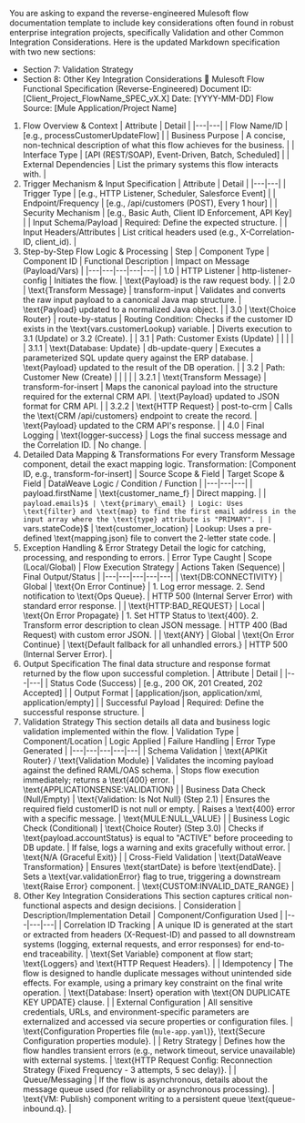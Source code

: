 You are asking to expand the reverse-engineered Mulesoft flow documentation template to include key considerations often found in robust enterprise integration projects, specifically Validation and other Common Integration Considerations.
Here is the updated Markdown specification with two new sections:
 * Section 7: Validation Strategy
 * Section 8: Other Key Integration Considerations
📄 Mulesoft Flow Functional Specification (Reverse-Engineered)
Document ID: [Client_Project_FlowName_SPEC_vX.X]
Date: [YYYY-MM-DD]
Flow Source: [Mule Application/Project Name]
1. Flow Overview & Context
| Attribute | Detail |
|---|---|
| Flow Name/ID | [e.g., processCustomerUpdateFlow] |
| Business Purpose | A concise, non-technical description of what this flow achieves for the business. |
| Interface Type | [API (REST/SOAP), Event-Driven, Batch, Scheduled] |
| External Dependencies | List the primary systems this flow interacts with. |
2. Trigger Mechanism & Input Specification
| Attribute | Detail |
|---|---|
| Trigger Type | [e.g., HTTP Listener, Scheduler, Salesforce Event] |
| Endpoint/Frequency | [e.g., /api/customers (POST), Every 1 hour] |
| Security Mechanism | [e.g., Basic Auth, Client ID Enforcement, API Key] |
| Input Schema/Payload | Required: Define the expected structure. |
| Input Headers/Attributes | List critical headers used (e.g., X-Correlation-ID, client_id). |
3. Step-by-Step Flow Logic & Processing
| Step | Component Type | Component ID | Functional Description | Impact on Message (Payload/Vars) |
|---|---|---|---|---|
| 1.0 | HTTP Listener | http-listener-config | Initiates the flow. | \text{Payload} is the raw request body. |
| 2.0 | \text{Transform Message} | transform-input | Validates and converts the raw input payload to a canonical Java map structure. | \text{Payload} updated to a normalized Java object. |
| 3.0 | \text{Choice Router} | route-by-status | Routing Condition: Checks if the customer ID exists in the \text{vars.customerLookup} variable. | Diverts execution to 3.1 (Update) or 3.2 (Create). |
| 3.1 | Path: Customer Exists (Update) |  |  |  |
| 3.1.1 | \text{Database: Update} | db-update-query | Executes a parameterized SQL update query against the ERP database. | \text{Payload} updated to the result of the DB operation. |
| 3.2 | Path: Customer New (Create) |  |  |  |
| 3.2.1 | \text{Transform Message} | transform-for-insert | Maps the canonical payload into the structure required for the external CRM API. | \text{Payload} updated to JSON format for CRM API. |
| 3.2.2 | \text{HTTP Request} | post-to-crm | Calls the \text{CRM /api/customers} endpoint to create the record. | \text{Payload} updated to the CRM API's response. |
| 4.0 | Final Logging | \text{logger-success} | Logs the final success message and the Correlation ID. | No change. |
4. Detailed Data Mapping & Transformations
For every Transform Message component, detail the exact mapping logic.
Transformation: [Component ID, e.g., transform-for-insert]
| Source Scope & Field | Target Scope & Field | DataWeave Logic / Condition / Function |
|---|---|---|
| payload.firstName | \text{customer\_name\_f} | Direct mapping. |
| `payload.emails}$ | \text{primary\_email} | Logic: Uses \text{filter} and \text{map} to find the first email address in the input array where the \text{type} attribute is "PRIMARY". |
| `vars.stateCode}$ | \text{customer\_location} | Lookup: Uses a pre-defined \text{mapping.json} file to convert the 2-letter state code. |
5. Exception Handling & Error Strategy
Detail the logic for catching, processing, and responding to errors.
| Error Type Caught | Scope (Local/Global) | Flow Execution Strategy | Actions Taken (Sequence) | Final Output/Status |
|---|---|---|---|---|
| \text{DB:CONNECTIVITY} | Global | \text{On Error Continue} | 1. Log error message. 2. Send notification to \text{Ops Queue}. | HTTP 500 (Internal Server Error) with standard error response. |
| \text{HTTP:BAD\_REQUEST} | Local | \text{On Error Propagate} | 1. Set HTTP Status to \text{400}. 2. Transform error description to clean JSON message. | HTTP 400 (Bad Request) with custom error JSON. |
| \text{ANY} | Global | \text{On Error Continue} | \text{Default fallback for all unhandled errors.} | HTTP 500 (Internal Server Error). |
6. Output Specification
The final data structure and response format returned by the flow upon successful completion.
| Attribute | Detail |
|---|---|
| Status Code (Success) | [e.g., 200 OK, 201 Created, 202 Accepted] |
| Output Format | [application/json, application/xml, application/empty] |
| Successful Payload | Required: Define the successful response structure. |
7. Validation Strategy
This section details all data and business logic validation implemented within the flow.
| Validation Type | Component/Location | Logic Applied | Failure Handling | Error Type Generated |
|---|---|---|---|---|
| Schema Validation | \text{APIKit Router} / \text{Validation Module} | Validates the incoming payload against the defined RAML/OAS schema. | Stops flow execution immediately; returns a \text{400} error. | \text{APPLICATIONSENSE:VALIDATION} |
| Business Data Check (Null/Empty) | \text{Validation: Is Not Null} (Step 2.1) | Ensures the required field customerID is not null or empty. | Raises a \text{400} error with a specific message. | \text{MULE:NULL\_VALUE} |
| Business Logic Check (Conditional) | \text{Choice Router} (Step 3.0) | Checks if \text{payload.accountStatus} is equal to "ACTIVE" before proceeding to DB update. | If false, logs a warning and exits gracefully without error. | \text{N/A (Graceful Exit)} |
| Cross-Field Validation | \text{DataWeave Transformation} | Ensures \text{startDate} is before \text{endDate}. | Sets a \text{var.validationError} flag to true, triggering a downstream \text{Raise Error} component. | \text{CUSTOM:INVALID\_DATE\_RANGE} |
8. Other Key Integration Considerations
This section captures critical non-functional aspects and design decisions.
| Consideration | Description/Implementation Detail | Component/Configuration Used |
|---|---|---|
| Correlation ID Tracking | A unique ID is generated at the start or extracted from headers (X-Request-ID) and passed to all downstream systems (logging, external requests, and error responses) for end-to-end traceability. | \text{Set Variable} component at flow start; \text{Loggers} and \text{HTTP Request Headers}. |
| Idempotency | The flow is designed to handle duplicate messages without unintended side effects. For example, using a primary key constraint on the final write operation. | \text{Database: Insert} operation with \text{ON DUPLICATE KEY UPDATE} clause. |
| External Configuration | All sensitive credentials, URLs, and environment-specific parameters are externalized and accessed via secure properties or configuration files. | \text{Configuration Properties file (`mule-app.yaml`)}, \text{Secure Configuration properties module}. |
| Retry Strategy | Defines how the flow handles transient errors (e.g., network timeout, service unavailable) with external systems. | \text{HTTP Request Config: Reconnection Strategy (Fixed Frequency - 3 attempts, 5 sec delay)}. |
| Queue/Messaging | If the flow is asynchronous, details about the message queue used (for reliability or asynchronous processing). | \text{VM: Publish} component writing to a persistent queue \text{queue-inbound.q}. |
